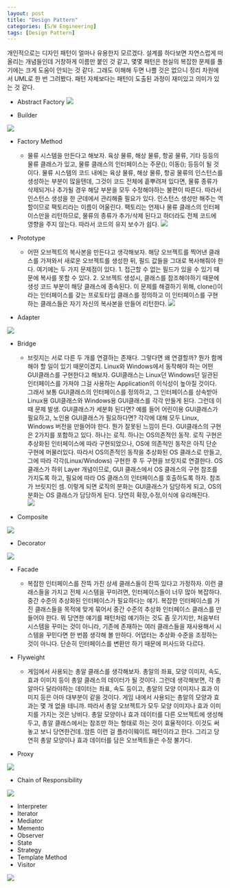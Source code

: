 ```yaml
---
layout: post
title: "Design Pattern"
categories: [S/W Engineering]
tags: [Design Pattern]
---
```


개인적으로는 디자인 패턴이 얼마나 유용한지 모르겠다. 설계를 하다보면 자연스럽게 떠올리는 개념들인데 거창하게 이름만 붙인 것 같고, 몇몇 패턴은 현실의 복잡한 문제를 풀기에는 크게 도움이 안되는 것 같다. 그래도 이해해 두면 나쁠 것은 없으니 정리 차원에서 UML로 한 번 그려봤다. 패턴 자체보다는 패턴이 도출된 과정이 재미있고 의미가 있는 것 같다.

- Abstract Factory
![](/media/posts/design_pattern/abstract_factory.svg)

- Builder

![](/media/posts/design_pattern/builder.svg)

- Factory Method
  - 물류 시스템을 만든다고 해보자. 육상 물류, 해상 물류, 항공 물류, 기타 등등의 물류 클래스가 있고, 물류 클래스의 인터페이스는 주문(); 이동(); 등등이 될 것이다. 물류 시스템의 코드 내에는 육상 물류, 해상 물류, 항공 물류의 인스턴스를 생성하는 부분이 많을텐데, 그것이 코드 전체에 흩뿌려져 있다면, 물류 종류가 삭제되거나 추가될 경우 해당 부분을 모두 수정해야하는 불편이 따른다. 따라서 인스턴스 생성을 한 군데에서 관리해줄 필요가 있다. 인스턴스 생성만 해주는 역할이므로 팩토리라는 이름이 어울린다. 팩토리는 언제나 물류 클래스의 인터페이스만을 리턴하므로, 물류의 종류가 추가/삭제 된다고 하더라도 전체 코드에 영향을 주지 않는다. 따라서 코드의 유지 보수가 쉽다.
![](/media/posts/design_pattern/factory_method.svg)

- Prototype
  - 어떤 오브젝트의 복사본을 만든다고 생각해보자. 해당 오브젝트를 찍어낸 클래스를 가져와서 새로운 오브젝트를 생성한 뒤, 필드 값들을 그대로 복사해줘야 한다. 여기에는 두 가지 문제점이 있다. 1. 접근할 수 없는 필드가 있을 수 있기 때문에 복사를 못할 수 있다. 2. 오브젝트 생성시, 클래스를 참조해야하기 때문에 생성 코드 부분이 해당 클래스에 종속된다. 이 문제를 해결하기 위해, clone()이라는 인터페이스를 갖는 프로토타입 클래스를 정의하고 이 인터페이스를 구현하는 클래스들은 자기 자신의 복사본을 만들어 리턴한다.
![](/media/posts/design_pattern/prototype.svg)

- Adapter

![](/media/posts/design_pattern/adapter.svg)

- Bridge
  - 브릿지는 서로 다른 두 개를 연결하는 존재다. 그렇다면 왜 연결할까? 뭔가 함께 해야 할 일이 있기 때문이겠지. Linux와 Windows에서 동작해야 하는 어떤 GUI클래스를 구현한다고 해보자. GUI클래스는 Linux던 Windows던 일관된 인터페이스를 가져야 그걸 사용하는 Application의 이식성이 높아질 것이다. 그래서 보통 GUI클래스의 인터페이스를 정의하고, 그 인터페이스를 상속받아 Linux용 GUI클래스와 Windows용 GUI클래스를 각각 만들게 된다. 그런데 이 때 문제 발생. GUI클래스가 세분화 된다면? 예를 들어 어린이용 GUI클래스가 필요하고, 노인용 GUI클래스가 필요하다면? 각각에 대해 모두 Linux, Windows 버전을 만들어야 한다. 뭔가 잘못된 느낌이 든다. GUI클래스의 구현은 2가지를 포함하고 있다. 하나는 로직. 하나는 OS의존적인 동작. 로직 구현은 추상화된 인터페이스에 따라 구현되었으나, OS에 의존적인 동작은 아직 단순 구현에 머물러있다. 따라서 OS의존적인 동작을 추상화된 OS 클래스로 만들고, 그에 따라 각각(Linux/Windows) 구현한 후 두 구현을 브릿지로 연결한다. OS 클래스가 하위 Layer 개념이므로, GUI 클래스에서 OS 클래스의 구현 참조를 가지도록 하고, 필요에 따라 OS 클래스의 인터페이스를 호출하도록 하자. 참조가 브릿지인 셈. 이렇게 되면 로직의 분화는 GUI클래스가 담당하게 되고, OS의 분화는 OS 클래스가 담당하게 된다. 당연히 확장,수정,이식에 유리해진다.  
![](/media/posts/design_pattern/bridge.svg)

- Composite

![](/media/posts/design_pattern/composite.svg)

- Decorator

![](/media/posts/design_pattern/decorator.svg)

- Facade
  - 복잡한 인터페이스를 잔뜩 가진 상세 클래스들이 잔뜩 있다고 가정하자. 이런 클래스들을 가지고 전체 시스템을 꾸미려면, 인터페이스들이 너무 많아 복잡하다. 중간 수준의 추상화된 인터페이스가 필요하다는 얘기. 복잡한 인터페이스를 가진 클래스들을 목적에 맞게 묶어서 중간 수준의 추상화 인터페이스 클래스를 만들어야 한다. 뭐 당연한 얘기를 패턴처럼 얘기하는 것도 좀 웃기지만, 처음부터 시스템을 꾸미는 것이 아니라, 기존에 존재하는 여러 클래스들을 재사용해서 시스템을 꾸민다면 한 번쯤 생각해 볼 만하다. 어댑터는 추상화 수준을 조정하는 것이 아니다. 단순히 인터페이스를 변환만 하기 때문에 퍼사드와 다르다.

- Flyweight
  - 게임에서 사용되는 총알 클래스를 생각해보자. 총알의 좌표, 모양 이미지, 속도, 효과 이미지 등이 총알 클래스의 데이터가 될 것이다. 그런데 생각해보면, 각 총알마다 달라야하는 데이터는 좌표, 속도 등이고, 총알의 모양 이미지나 효과 이미지 등은 아마 대부분이 같을 것이다. 게임 내에서 사용되는 총알의 모양과 효과는 몇 개 없을 테니까. 따라서 총알 오브젝트가 모두 모양 이미지나 효과 이미지를 가지는 것은 낭비다. 총알 모양이나 효과 데이터를 다른 오브젝트에 생성해 두고, 총알 클래스에서는 참조만 하는 형태로 하는 것이 효율적이다. 이것도 써놓고 보니 당연한건데..암튼 이런 걸 플라이웨이트 패턴이라고 한다. 그리고 당연히 총알 모양이나 효과 데이터를 담은 오브젝트들은 수정 불가다.

- Proxy

![](/media/posts/design_pattern/proxy.svg)

- Chain of Responsibility

![](/media/posts/design_pattern/chain_of_responsibility.svg)

- Interpreter
- Iterator
- Mediator
- Memento
- Observer
- State
- Strategy
- Template Method
- Visitor

![](/media/posts/design_pattern/visitor.svg)
